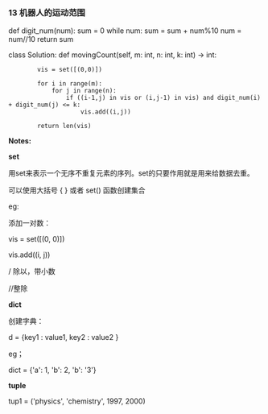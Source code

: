 


### 13  机器人的运动范围

def digit_num(num):
    sum = 0
    while num:
        sum = sum + num%10
        num = num//10
    return sum
 
class Solution:
        def movingCount(self, m: int, n: int, k: int) -> int:
            
            vis = set([(0,0)])
            
            for i in range(m):
                for j in range(n):
                    if ((i-1,j) in vis or (i,j-1) in vis) and digit_num(i) + digit_num(j) <= k:
                        vis.add((i,j))
            
            return len(vis)


**Notes:**

**set**

用set来表示一个无序不重复元素的序列。set的只要作用就是用来给数据去重。 

可以使用大括号 { } 或者 set() 函数创建集合

eg: 

添加一对数：

vis = set([(0, 0)])

vis.add((i, j))


/ 除以，带小数

//整除

**dict**

创建字典：

d = {key1 : value1, key2 : value2 }

eg；

dict = {'a': 1, 'b': 2, 'b': '3'}

**tuple**

tup1 = ('physics', 'chemistry', 1997, 2000)


